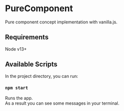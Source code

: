 # PureComponent

Pure component concept implementation with vanilla.js.

## Requirements

Node v13+

## Available Scripts

In the project directory, you can run:

### `npm start`

Runs the app.<br />
As a result you can see some messages in your terminal.
